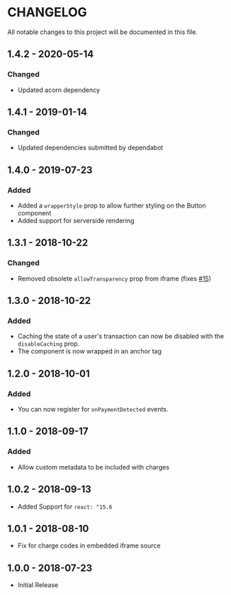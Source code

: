 # CHANGELOG
All notable changes to this project will be documented in this file.

## 1.4.2 - 2020-05-14
### Changed
- Updated acorn dependency

## 1.4.1 - 2019-01-14
### Changed
- Updated dependencies submitted by dependabot

## 1.4.0 - 2019-07-23
### Added
- Added a `wrapperStyle` prop to allow further styling on the Button component
- Added support for serverside rendering

## 1.3.1 - 2018-10-22
### Changed
- Removed obsolete `allowTransparency` prop from iframe (fixes [#15](https://github.com/coinbase/react-coinbase-commerce/issues/15))

## 1.3.0 - 2018-10-22
### Added
- Caching the state of a user's transaction can now be disabled with the `disableCaching` prop.
- The component is now wrapped in an anchor tag

## 1.2.0 - 2018-10-01
### Added
- You can now register for `onPaymentDetected` events.

## 1.1.0 - 2018-09-17
### Added
- Allow custom metadata to be included with charges

## 1.0.2 - 2018-09-13
- Added Support for `react: ^15.6`

## 1.0.1 - 2018-08-10
- Fix for charge codes in embedded iframe source

## 1.0.0 - 2018-07-23
- Initial Release
